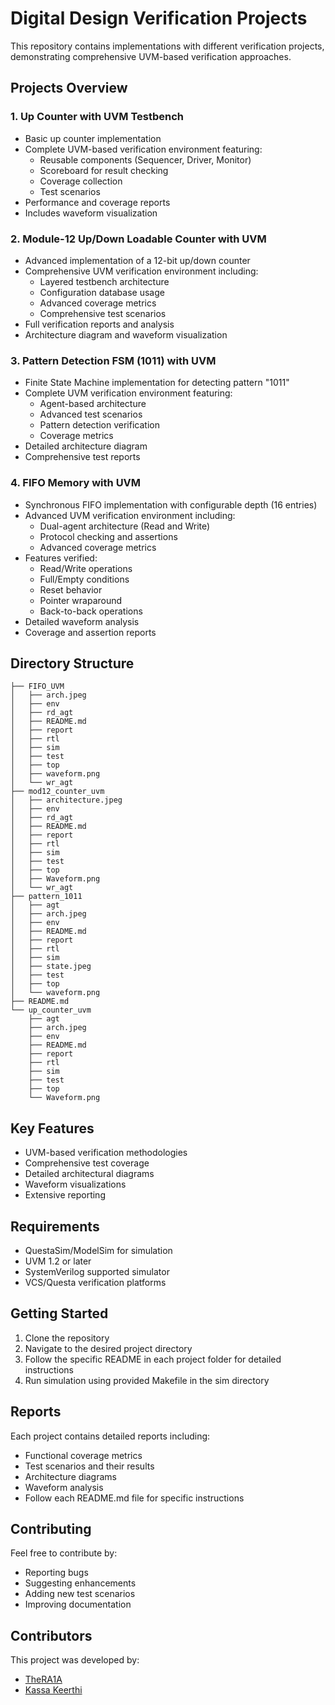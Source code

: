 # Digital Design Verification Projects
This repository contains implementations with different verification projects, demonstrating comprehensive UVM-based verification approaches.

## Projects Overview

### 1. Up Counter with UVM Testbench
- Basic up counter implementation
- Complete UVM-based verification environment featuring:
  - Reusable components (Sequencer, Driver, Monitor)
  - Scoreboard for result checking
  - Coverage collection
  - Test scenarios
- Performance and coverage reports
- Includes waveform visualization

### 2. Module-12 Up/Down Loadable Counter with UVM
- Advanced implementation of a 12-bit up/down counter
- Comprehensive UVM verification environment including:
  - Layered testbench architecture
  - Configuration database usage
  - Advanced coverage metrics
  - Comprehensive test scenarios
- Full verification reports and analysis
- Architecture diagram and waveform visualization

### 3. Pattern Detection FSM (1011) with UVM
- Finite State Machine implementation for detecting pattern "1011"
- Complete UVM verification environment featuring:
  - Agent-based architecture
  - Advanced test scenarios
  - Pattern detection verification
  - Coverage metrics
- Detailed architecture diagram
- Comprehensive test reports

### 4. FIFO Memory with UVM
- Synchronous FIFO implementation with configurable depth (16 entries)
- Advanced UVM verification environment including:
  - Dual-agent architecture (Read and Write)
  - Protocol checking and assertions
  - Advanced coverage metrics
- Features verified:
  - Read/Write operations
  - Full/Empty conditions
  - Reset behavior
  - Pointer wraparound
  - Back-to-back operations
- Detailed waveform analysis
- Coverage and assertion reports

## Directory Structure
```
├── FIFO_UVM
│   ├── arch.jpeg
│   ├── env
│   ├── rd_agt
│   ├── README.md
│   ├── report
│   ├── rtl
│   ├── sim
│   ├── test
│   ├── top
│   ├── waveform.png
│   └── wr_agt
├── mod12_counter_uvm
│   ├── architecture.jpeg
│   ├── env
│   ├── rd_agt
│   ├── README.md
│   ├── report
│   ├── rtl
│   ├── sim
│   ├── test
│   ├── top
│   ├── Waveform.png
│   └── wr_agt
├── pattern_1011
│   ├── agt
│   ├── arch.jpeg
│   ├── env
│   ├── README.md
│   ├── report
│   ├── rtl
│   ├── sim
│   ├── state.jpeg
│   ├── test
│   ├── top
│   └── waveform.png
├── README.md
└── up_counter_uvm
    ├── agt
    ├── arch.jpeg
    ├── env
    ├── README.md
    ├── report
    ├── rtl
    ├── sim
    ├── test
    ├── top
    └── Waveform.png
```

## Key Features
- UVM-based verification methodologies
- Comprehensive test coverage
- Detailed architectural diagrams
- Waveform visualizations
- Extensive reporting

## Requirements
- QuestaSim/ModelSim for simulation
- UVM 1.2 or later
- SystemVerilog supported simulator
- VCS/Questa verification platforms

## Getting Started
1. Clone the repository
2. Navigate to the desired project directory
3. Follow the specific README in each project folder for detailed instructions
4. Run simulation using provided Makefile in the sim directory

## Reports
Each project contains detailed reports including:
- Functional coverage metrics
- Test scenarios and their results
- Architecture diagrams
- Waveform analysis
- Follow each README.md file for specific instructions

## Contributing
Feel free to contribute by:
- Reporting bugs
- Suggesting enhancements
- Adding new test scenarios
- Improving documentation
  
## Contributors
This project was developed by:
- [TheRA1A](https://github.com/TheRA1A)
- [Kassa Keerthi](https://github.com/kassakeerthi)

